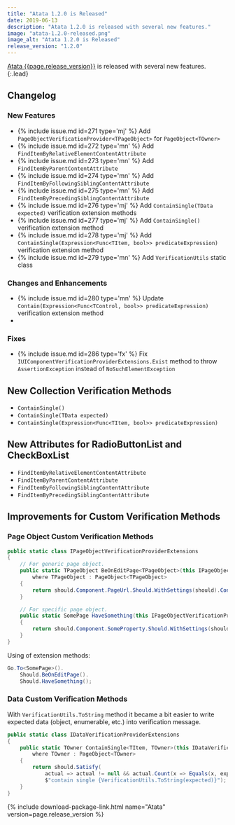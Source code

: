 ```yaml
---
title: "Atata 1.2.0 is Released"
date: 2019-06-13
description: "Atata 1.2.0 is released with several new features."
image: "atata-1.2.0-released.png"
image_alt: "Atata 1.2.0 is Released"
release_version: "1.2.0"
---
```


[Atata {{page.release_version}}](https://www.nuget.org/packages/Atata/{{page.release_version}})
is released with several new features.
{:.lead}

<!--more-->

## Changelog

### New Features

- {% include issue.md id=271 type='mj' %} Add `PageObjectVerificationProvider<TPageObject>` for `PageObject<TOwner>`
- {% include issue.md id=272 type='mn' %} Add `FindItemByRelativeElementContentAttribute`
- {% include issue.md id=273 type='mn' %} Add `FindItemByParentContentAttribute`
- {% include issue.md id=274 type='mn' %} Add `FindItemByFollowingSiblingContentAttribute`
- {% include issue.md id=275 type='mn' %} Add `FindItemByPrecedingSiblingContentAttribute`
- {% include issue.md id=276 type='mj' %} Add `ContainSingle(TData expected)` verification extension methods
- {% include issue.md id=277 type='mj' %} Add `ContainSingle()` verification extension method
- {% include issue.md id=278 type='mj' %} Add `ContainSingle(Expression<Func<TItem, bool>> predicateExpression)` verification extension method
- {% include issue.md id=279 type='mn' %} Add `VerificationUtils` static class

### Changes and Enhancements

- {% include issue.md id=280 type='mn' %} Update `Contain(Expression<Func<TControl, bool>> predicateExpression)` verification extension method
- 
### Fixes

- {% include issue.md id=286 type='fx' %} Fix `IUIComponentVerificationProviderExtensions.Exist` method to throw `AssertionException` instead of `NoSuchElementException`

## New Collection Verification Methods

- `ContainSingle()`
- `ContainSingle(TData expected)`
- `ContainSingle(Expression<Func<TItem, bool>> predicateExpression)`

## New Attributes for RadioButtonList and CheckBoxList

- `FindItemByRelativeElementContentAttribute`
- `FindItemByParentContentAttribute`
- `FindItemByFollowingSiblingContentAttribute`
- `FindItemByPrecedingSiblingContentAttribute`

## Improvements for Custom Verification Methods

### Page Object Custom Verification Methods

```cs
public static class IPageObjectVerificationProviderExtensions
{
    // For generic page object.
    public static TPageObject BeOnEditPage<TPageObject>(this IPageObjectVerificationProvider<TPageObject> should)
        where TPageObject : PageObject<TPageObject>
    {
        return should.Component.PageUrl.Should.WithSettings(should).Contain("/Edit.aspx");
    }

    // For specific page object.
    public static SomePage HaveSomething(this IPageObjectVerificationProvider<SomePage> should)
    {
        return should.Component.SomeProperty.Should.WithSettings(should).Equal("...");
    }
}
```

Using of extension methods:

```cs
Go.To<SomePage>().
    Should.BeOnEditPage().
    Should.HaveSomething();
```

### Data Custom Verification Methods

With `VerificationUtils.ToString` method it became a bit easier to write expected data (object, enumerable, etc.) into verification message.

```cs
public static class IDataVerificationProviderExtensions
{
    public static TOwner ContainSingle<TItem, TOwner>(this IDataVerificationProvider<IEnumerable<TItem>, TOwner> should, TItem expected)
        where TOwner : PageObject<TOwner>
    {
        return should.Satisfy(
            actual => actual != null && actual.Count(x => Equals(x, expected)) == 1,
            $"contain single {VerificationUtils.ToString(expected)}");
    }
}
```

{% include download-package-link.html name="Atata" version=page.release_version %}